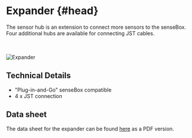 # Expander {#head}

<div class="description">The sensor hub is an extension to connect more sensors to the senseBox. Four additional hubs are available for connecting JST cables.</div>
<div class="line">
    <br>
    <br>
</div>


![Expander](../../../../pictures/hub_bottom.png)

## Technical Details
   *  "Plug-in-and-Go" senseBox compatible
   * 4 x JST connection

## Data sheet 

The data sheet for the expander can be found [here](https://sensebox.kaufen/assets/datenblatt/senseBox-Expander_v20.pdf) as a PDF version. 
